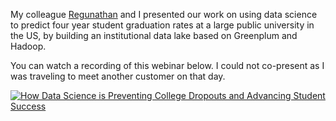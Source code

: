 My colleague [Regunathan]() and I presented our work on using data science to predict four year student graduation rates at a large public university in the US, by building an institutional data lake based on Greenplum and Hadoop.

You can watch a recording of this webinar below. I could not co-present as I was traveling to meet another customer on that day.

[![How Data Science is Preventing College Dropouts and Advancing Student Success](https://raw.githubusercontent.com/vatsan/vatsan.github.io/master/assets/img/sample/data_science_at_scale_for_IoT_2015.png)](https://www.youtube.com/watch?v=2u10gT65Ja0)